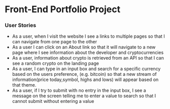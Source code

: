 # Front-End Portfolio Project 

### User Stories 


- As a user, when I visit the website I see a links to multiple pages so that I can navigate from one page to the other
- As a user I can click on an About link so that it will navigate to a new page where I see information about the developer and cryptocurrencies
- As a user, information about crypto is retrieved from an API so that I can see a random crypto on the landing page
- As a user, I can type in an input box and search for a specific currency based on the users preference, (e.g. bitcoin) so that a new stream of information(price today,symbol, highs and lows) will appear based on that theme.
- As a user, if I try to submit with no entry in the input box, I see a message on the screen telling me to enter a value to search so that I cannot submit without entering a value

